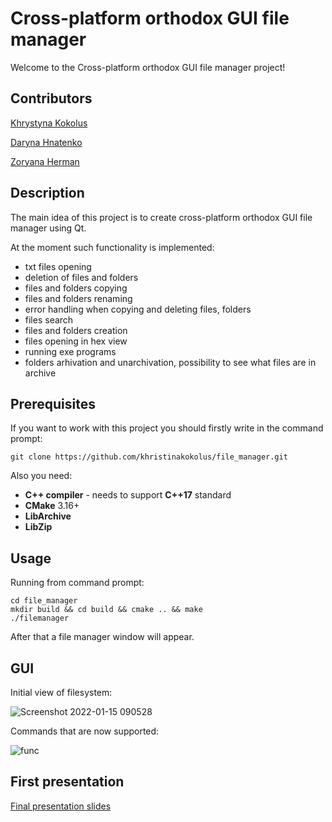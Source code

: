 # Сross-platform orthodox GUI file manager

Welcome to the Сross-platform orthodox GUI file manager project!

## Contributors
[Khrystyna Kokolus](https://github.com/khristinakokolus)

[Daryna Hnatenko](https://github.com/monberin)

[Zoryana Herman](https://github.com/zoriankaH)


## Description

The main idea of this project is to create cross-platform orthodox GUI file manager using Qt. 

At the moment such functionality is implemented:

- txt files opening
- deletion of files and folders
- files and folders copying
- files and folders renaming
- error handling when copying and deleting files, folders
- files search
- files and folders creation
- files opening in hex view
- running exe programs
- folders arhivation and unarchivation, possibility to see what files are in archive

## Prerequisites

If you want to work with this project you should firstly write in the command prompt:


```
git clone https://github.com/khristinakokolus/file_manager.git
```

Also you need:

- **C++ compiler** - needs to support **C++17** standard
- **CMake** 3.16+
- **LibArchive**
- **LibZip**


## Usage

Running from command prompt:

```
cd file_manager
mkdir build && cd build && cmake .. && make
./filemanager
```

After that a file manager window will appear.

## GUI

Initial view of filesystem:

![Screenshot 2022-01-15 090528](https://user-images.githubusercontent.com/60686300/149612936-0d530ccf-eac3-4ee9-8779-a04b12979668.png)


Commands that are now supported:

![func](https://user-images.githubusercontent.com/60686300/149612968-88fe8716-0cef-4bea-8fff-89c1b3ba03f6.png)


## First presentation

[Final presentation slides](https://docs.google.com/presentation/d/1lUsVkebr7rmr7RD618irmHtaPKhTO3-rOvxqew0hpXY/edit#slide=id.p1)
